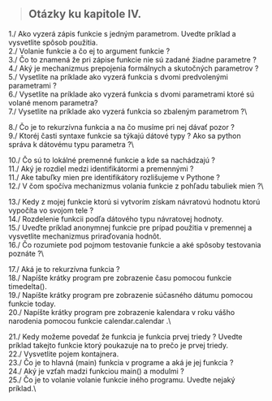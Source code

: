 >## Otázky ku kapitole IV.

1./ Ako vyzerá zápis funkcie s jedným parametrom. Uvedte príklad a vysvetlite spôsob použitia.\
2./ Volanie funkcie a čo ej to argument funkcie ?\
3./ Čo to znamená že pri zápise funkcie nie sú zadané žiadne parametre ?\
4./ Aký je mechanizmus prepojenia formálnych a skutočných parametrov ?\
5./ Vysetlite na príklade ako vyzerá funkcia s dvomi predvolenými parametrami ?\
6./ Vysetlite na príklade ako vyzerá funkcia s dvomi parametrami ktoré sú volané menom parametra?\
7./ Vysetlite na príklade ako vyzerá funkcia so zbaleným parametrom ?\

8./ Čo je to rekurzívna funkcia a na čo musíme pri nej dávať pozor ?\
9./ Ktoréj časti syntaxe funkcie sa týkajú dátové typy ? Ako sa python správa k dátovému typu parametra ?\

10./ Čo sú to lokálné premenné funkcie a kde sa nachádzajú ?\
11./ Aký je rozdiel medzi identifikátormi a premennými ?\
11./ Ake tabuľky mien pre identifikátory rozlišujeme v Pythone ?\
12./ V čom spočíva mechanizmus volania funkcie z pohľadu tabuliek mien ?\

13./ Kedy z mojej funkcie ktorú si vytvorím získam návratovú hodnotu ktorú vypočíta vo svojom tele ?\
14./ Rozdelenie funkcii podľa dátového typu návratovej hodnoty.\
15./ Uveďte príklad anonymnej funkcie pre prípad použitia v premennej a vysvetlite mechanizmus priraďovania hodnôt.\
16./ Čo rozumiete pod pojmom testovanie funkcie a aké spôsoby testovania poznáte ?\

17./ Aká je to rekurzívna funkcia ?\
18./ Napíšte krátky program pre zobrazenie času pomocou funkcie timedelta().\
19./ Napíšte krátky program pre zobrazenie súčasného dátumu pomocou funkcie today. \
20./ Napíšte krátky program pre zobrazenie kalendara v roku vášho narodenia pomocou funkcie calendar.calendar .\

21./ Kedy možeme povedať že funkcia je funkcia prvej triedy ? Uvedte príklad takejto funkcie ktorý poukazuje na to prečo je prvej triedy.\
22./ Vysvetlite pojem kontajnera.\
23./ Čo je to hlavná (main) funkcia v programe a aká je jej funkcia ?\
24./ Aký je vzťah madzi funkciou main() a modulmi ?\
25./ Čo je to volanie volanie funkcie iného programu. Uvedte nejaký príklad.\
